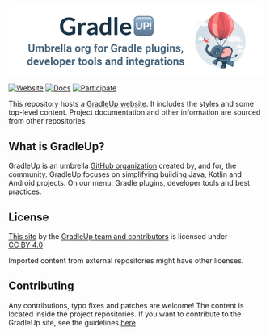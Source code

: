 <p align="center">
    <img width="512px" src="./assets/images/header-wide.png" alt="WireMock Logo"/>
</p>

[![Website](https://img.shields.io/static/v1?label=Website&message=gradleup.com&color=blue)](https://gradleup.com/)
[![Docs](https://img.shields.io/static/v1?label=Projects&message=10%2b&color=green)](https://gradleup.com/projects/)
[![Participate](https://img.shields.io/static/v1?label=Contributor&message=Guide&color=lightgreen)](https://gradleup.com/docs/community/participate/)

This repository hosts a [GradleUp website](https://gradleup.com/).
It includes the styles and some top-level content.
Project documentation and other information are sourced from other repositories.

## What is GradleUp?

GradleUp is an umbrella [GitHub organization](https://github.com/gradleup) created by, and for, the community.
GradleUp focuses on simplifying building Java, Kotlin and Android projects.
On our menu: Gradle plugins, developer tools and best practices.

## License

<p xmlns:cc="http://creativecommons.org/ns#" xmlns:dct="http://purl.org/dc/terms/"><a property="dct:title" rel="cc:attributionURL" href="https://github.com/oleg-nenashev/oleg-nenashev">This site</a> by the <a rel="cc:attributionURL dct:creator" property="cc:attributionName" href="https://github.com/GradleUp">GradleUp team and contributors</a> is licensed under <a href="https://creativecommons.org/licenses/by/4.0/?ref=chooser-v1" target="_blank" rel="license noopener noreferrer" style="display:inline-block;">CC BY 4.0<img style="height:22px!important;margin-left:3px;vertical-align:text-bottom;" src="https://mirrors.creativecommons.org/presskit/icons/cc.svg?ref=chooser-v1" alt=""><img style="height:22px!important;margin-left:3px;vertical-align:text-bottom;" src="https://mirrors.creativecommons.org/presskit/icons/by.svg?ref=chooser-v1" alt=""></a></p>

Imported content from external repositories might have other licenses.

## Contributing

Any contributions, typo fixes and patches are welcome!
The content is located inside the project repositories.
If you want to contribute to the GradleUp site,
see the guidelines [here](./CONTRIBUTING.md)
